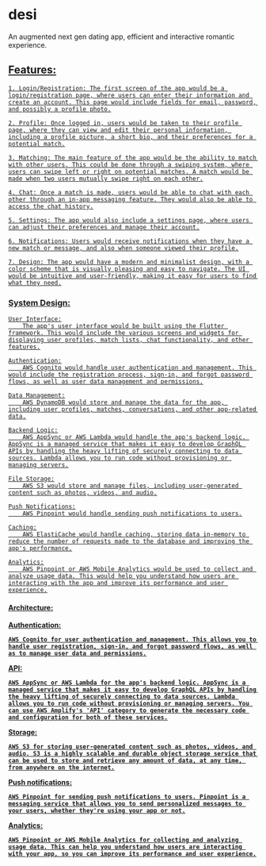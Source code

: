 # desi

An augmented next gen dating app, efficient and interactive romantic experience.

## <u>Features:

    1. Login/Registration: The first screen of the app would be a login/registration page, where users can enter their information and create an account. This page would include fields for email, password, and possibly a profile photo.

    2. Profile: Once logged in, users would be taken to their profile page, where they can view and edit their personal information, including a profile picture, a short bio, and their preferences for a potential match.

    3. Matching: The main feature of the app would be the ability to match with other users. This could be done through a swiping system, where users can swipe left or right on potential matches. A match would be made when two users mutually swipe right on each other.

    4. Chat: Once a match is made, users would be able to chat with each other through an in-app messaging feature. They would also be able to access the chat history.

    5. Settings: The app would also include a settings page, where users can adjust their preferences and manage their account.

    6. Notifications: Users would receive notifications when they have a new match or message, and also when someone viewed their profile.

    7. Design: The app would have a modern and minimalist design, with a color scheme that is visually pleasing and easy to navigate. The UI would be intuitive and user-friendly, making it easy for users to find what they need.
### <u>System Design:

    User Interface:
        The app's user interface would be built using the Flutter framework. This would include the various screens and widgets for displaying user profiles, match lists, chat functionality, and other features.

    Authentication:
        AWS Cognito would handle user authentication and management. This would include the registration process, sign-in, and forgot password flows, as well as user data management and permissions.

    Data Management:
        AWS DynamoDB would store and manage the data for the app, including user profiles, matches, conversations, and other app-related data.

    Backend Logic:
        AWS AppSync or AWS Lambda would handle the app's backend logic. AppSync is a managed service that makes it easy to develop GraphQL APIs by handling the heavy lifting of securely connecting to data sources. Lambda allows you to run code without provisioning or managing servers.

    File Storage:
        AWS S3 would store and manage files, including user-generated content such as photos, videos, and audio.

    Push Notifications:
        AWS Pinpoint would handle sending push notifications to users.

    Caching:
        AWS ElastiCache would handle caching, storing data in-memory to reduce the number of requests made to the database and improving the app's performance.

    Analytics:
        AWS Pinpoint or AWS Mobile Analytics would be used to collect and analyze usage data. This would help you understand how users are interacting with the app and improve its performance and user experience.
#### <b>Architecture:

Authentication:

    AWS Cognito for user authentication and management. This allows you to handle user registration, sign-in, and forgot password flows, as well as to manage user data and permissions.

API:

    AWS AppSync or AWS Lambda for the app's backend logic. AppSync is a managed service that makes it easy to develop GraphQL APIs by handling the heavy lifting of securely connecting to data sources. Lambda allows you to run code without provisioning or managing servers. You can use AWS Amplify's 'API' category to generate the necessary code and configuration for both of these services.

Storage:

    AWS S3 for storing user-generated content such as photos, videos, and audio. S3 is a highly scalable and durable object storage service that can be used to store and retrieve any amount of data, at any time, from anywhere on the internet.

Push notifications:

    AWS Pinpoint for sending push notifications to users. Pinpoint is a messaging service that allows you to send personalized messages to your users, whether they're using your app or not.

Analytics:

    AWS Pinpoint or AWS Mobile Analytics for collecting and analyzing usage data. This can help you understand how users are interacting with your app, so you can improve its performance and user experience.